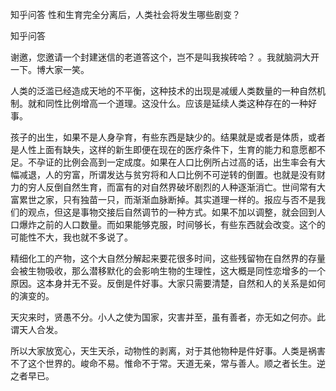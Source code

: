  
 知乎问答 性和生育完全分离后，人类社会将发生哪些剧变？ 
 
 
 
 
 
 知乎问答 
 
 

 

 谢邀，您邀请一个封建迷信的老道答这个，岂不是叫我挨砖哈？ 。我就脑洞大开一下。博大家一笑。

 人类的泛滥已经造成天地的不平衡，这种技术的出现是减缓人类数量的一种自然机制。就和同性比例增高一个道理。这没什么。应该是延续人类这种存在的一种好事。

 

 孩子的出生，如果不是人身孕育，有些东西是缺少的。结果就是或者是体质，或者是人性上面有缺失，这样的新生即便在现在的医疗条件下，生育的能力和意愿都不足。不孕证的比例会高到一定成度。如果在人口比例所占过高的话，出生率会有大幅减退，人的穷富，所谓发达与贫穷将和人口比例不可逆转的倒置。也就是没有财力的穷人反倒自然生育，而富有的对自然界破坏剧烈的人种逐渐消亡。世间常有大富累世之家，只有独苗一只，而渐渐血脉断掉。其实道理一样的。报应与否不是我们的观点，但这是事物交接后自然调节的一种方式。如果不加以调整，就会回到人口爆炸之前的人口数量。而如果能够克服，时间够长，有些东西就会改变。这个的可能性不大，我也就不多说了。

 

 精细化工的产物，这个大自然分解起来要花很多时间，这些残留物在自然界的存量会被生物吸收，那么潜移默化的会影响生物的生理性，这大概是同性恋增多的一个原因。这本身并无不妥。反倒是件好事。大家只需要清楚，自然和人的关系是如何的演变的。

 天灾来时，贤愚不分。小人之使为国家，灾害并至，虽有善者，亦无如之何亦。此谓天人合发。

 

 所以大家放宽心，天生天杀，动物性的剥离，对于其他物种是件好事。人类是祸害不了这个世界的。峻命不易。惟命不于常。天道无亲，常与善人。顺之者长生。逆之者早已。 